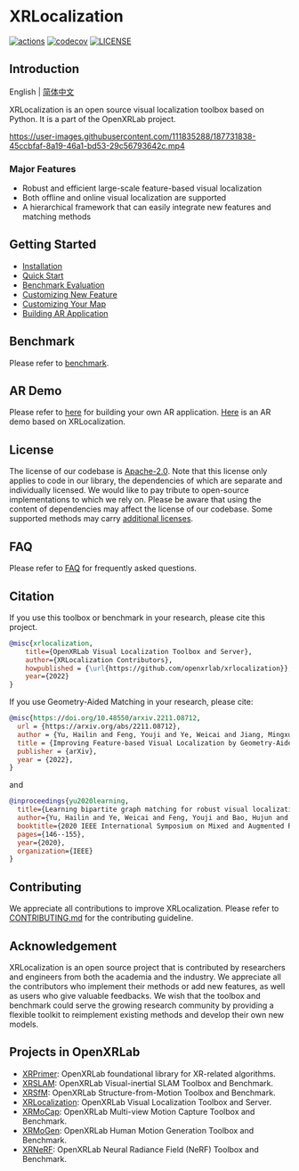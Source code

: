 # XRLocalization

<div align="left">

[![actions](https://github.com/openxrlab/xrlocalization/workflows/build/badge.svg)](https://github.com/openxrlab/xrlocalization/actions)
[![codecov](https://codecov.io/gh/openxrlab/xrlocalization/branch/main/graph/badge.svg)](https://codecov.io/gh/openxrlab/xrlocalization)
[![LICENSE](https://img.shields.io/github/license/openxrlab/xrlocalization.svg)](https://github.com/openxrlab/xrlocalization/blob/main/LICENCE)

</div>


## Introduction
English | [简体中文](README_CN.md)

XRLocalization is an open source visual localization toolbox based on Python. It is a
part of the OpenXRLab project.

https://user-images.githubusercontent.com/111835288/187731838-45ccbfaf-8a19-46a1-bd53-29c56793642c.mp4

### Major Features

* Robust and efficient large-scale feature-based visual localization
* Both offline and online visual localization are supported
* A hierarchical framework that can easily integrate new features and matching methods

## Getting Started
* [Installation](docs/en/installation.md)
* [Quick Start](docs/en/get_started.md)
* [Benchmark Evaluation](docs/en/benchmark/benchmark_evaluation.md)
* [Customizing New Feature](docs/en/tutorials/customize_local_feature.md)
* [Customizing Your Map](docs/en/tutorials/customize_map.md)
* [Building AR Application](http://139.196.36.90/openxrlab_document/ARDemo/ARdemo.html)

## Benchmark
Please refer to [benchmark](docs/en/benchmark/benchmark.md).

## AR Demo
Please refer to [here](http://139.196.36.90/openxrlab_document/ARDemo/ARdemo.html) for building your own AR application.
[Here](https://user-images.githubusercontent.com/44204704/187864126-e9cd7a43-a773-487d-ad01-4cc2988f3b5a.mp4) 
is an AR demo based on XRLocalization.

## License
The license of our codebase is [Apache-2.0](LICENSE). Note that this license only 
applies to code in our library, the dependencies of which are separate and individually 
licensed. We would like to pay tribute to open-source implementations to which we rely 
on. Please be aware that using the content of dependencies may affect the license of 
our codebase. Some supported methods may 
carry [additional licenses](docs/en/additional_licenses.md).

## FAQ
Please refer to [FAQ](docs/en/faq.md) for frequently asked questions.

## Citation
If you use this toolbox or benchmark in your research, please cite this project.
```bibtex
@misc{xrlocalization,
    title={OpenXRLab Visual Localization Toolbox and Server},
    author={XRLocalization Contributors},
    howpublished = {\url{https://github.com/openxrlab/xrlocalization}},
    year={2022}
}
```
If you use Geometry-Aided Matching in your research, please cite:
```bibtex
@misc{https://doi.org/10.48550/arxiv.2211.08712,
  url = {https://arxiv.org/abs/2211.08712},
  author = {Yu, Hailin and Feng, Youji and Ye, Weicai and Jiang, Mingxuan and Bao, Hujun and Zhang, Guofeng},
  title = {Improving Feature-based Visual Localization by Geometry-Aided Matching},
  publisher = {arXiv},
  year = {2022},
}
```
and
```bibtex
@inproceedings{yu2020learning,
  title={Learning bipartite graph matching for robust visual localization},
  author={Yu, Hailin and Ye, Weicai and Feng, Youji and Bao, Hujun and Zhang, Guofeng},
  booktitle={2020 IEEE International Symposium on Mixed and Augmented Reality (ISMAR)},
  pages={146--155},
  year={2020},
  organization={IEEE}
}
```

## Contributing
We appreciate all contributions to improve XRLocalization.
Please refer to [CONTRIBUTING.md](.github/CONTRIBUTING.md) for the contributing guideline.

## Acknowledgement
XRLocalization is an open source project that is contributed by researchers and
engineers from both the academia and the industry.
We appreciate all the contributors who implement their methods or add new features,
as well as users who give valuable feedbacks.
We wish that the toolbox and benchmark could serve the growing research community
by providing a flexible toolkit to reimplement existing methods and develop their
own new models.


## Projects in OpenXRLab
- [XRPrimer](https://github.com/openxrlab/xrprimer): OpenXRLab foundational library for XR-related algorithms.
- [XRSLAM](https://github.com/openxrlab/xrslam): OpenXRLab Visual-inertial SLAM Toolbox and Benchmark.
- [XRSfM](https://github.com/openxrlab/xrsfm): OpenXRLab Structure-from-Motion Toolbox and Benchmark.
- [XRLocalization](https://github.com/openxrlab/xrlocalization): OpenXRLab Visual Localization Toolbox and Server.
- [XRMoCap](https://github.com/openxrlab/xrmocap): OpenXRLab Multi-view Motion Capture Toolbox and Benchmark.
- [XRMoGen](https://github.com/openxrlab/xrmogen): OpenXRLab Human Motion Generation Toolbox and Benchmark.
- [XRNeRF](https://github.com/openxrlab/xrnerf): OpenXRLab Neural Radiance Field (NeRF) Toolbox and Benchmark.
